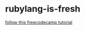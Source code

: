 # rubylang-is-fresh


[follow this freecodecamp tutorial](https://www.youtube.com/watch?v=t_ispmWmdjY)

